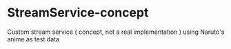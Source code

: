 # StreamService-concept
Custom stream service ( concept, not a real implementation ) using Naruto's anime as test data
